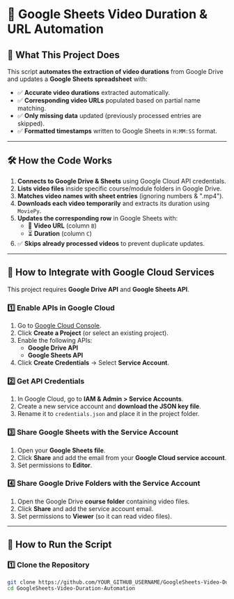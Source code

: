 # 🎥 Google Sheets Video Duration & URL Automation

## 📌 What This Project Does

This script **automates the extraction of video durations** from Google Drive and updates a **Google Sheets spreadsheet** with:

- ✅ **Accurate video durations** extracted automatically.
- ✅ **Corresponding video URLs** populated based on partial name matching.
- ✅ **Only missing data** updated (previously processed entries are skipped).
- ✅ **Formatted timestamps** written to Google Sheets in `H:MM:SS` format.

---

## 🛠️ How the Code Works

1. **Connects to Google Drive & Sheets** using Google Cloud API credentials.
2. **Lists video files** inside specific course/module folders in Google Drive.
3. **Matches video names with sheet entries** (ignoring numbers & ".mp4").
4. **Downloads each video temporarily** and extracts its duration using `MoviePy`.
5. **Updates the corresponding row** in Google Sheets with:
   - 📌 **Video URL** (column `B`)
   - ⏳ **Duration** (column `C`)
6. ✅ **Skips already processed videos** to prevent duplicate updates.

---

## 🔗 How to Integrate with Google Cloud Services

This project requires **Google Drive API** and **Google Sheets API**.

### **1️⃣ Enable APIs in Google Cloud**

1. Go to [Google Cloud Console](https://console.cloud.google.com/).
2. Click **Create a Project** (or select an existing project).
3. Enable the following APIs:
   - **Google Drive API**
   - **Google Sheets API**
4. Click **Create Credentials** → Select **Service Account**.

### **2️⃣ Get API Credentials**

1. In Google Cloud, go to **IAM & Admin > Service Accounts**.
2. Create a new service account and **download the JSON key file**.
3. Rename it to `credentials.json` and place it in the project folder.

### **3️⃣ Share Google Sheets with the Service Account**

1. Open your **Google Sheets file**.
2. Click **Share** and add the email from your **Google Cloud service account**.
3. Set permissions to **Editor**.

### **4️⃣ Share Google Drive Folders with the Service Account**

1. Open the Google Drive **course folder** containing video files.
2. Click **Share** and add the service account email.
3. Set permissions to **Viewer** (so it can read video files).

---

## 🚀 How to Run the Script

### **1️⃣ Clone the Repository**

```sh
git clone https://github.com/YOUR_GITHUB_USERNAME/GoogleSheets-Video-Duration-Automation.git
cd GoogleSheets-Video-Duration-Automation

```
